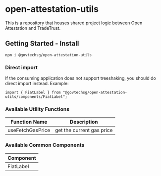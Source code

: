 # open-attestation-utils

This is a repository that houses shared project logic between Open Attestation and TradeTrust.

## Getting Started - Install

```
npm i @govtechsg/open-attestation-utils
```

### Direct import

If the consuming application does not support treeshaking, you should do direct import instead. Example:

```
import { FiatLabel } from "@govtechsg/open-attestation-utils/components/FiatLabel";
```

### Available Utility Functions

| Function Name    | Description               |
| ---------------- | ------------------------- |
| useFetchGasPrice | get the current gas price |

### Available Common Components

| Component |
| --------- |
| FiatLabel |

